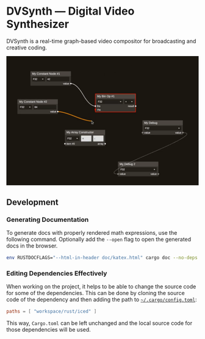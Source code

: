 # DVSynth — Digital Video Synthesizer
DVSynth is a real-time graph-based video compositor for broadcasting and creative coding.

[![demo](demos/demo-linting.png)](demos/demo-linting.mov?raw=true)

## Development
### Generating Documentation
To generate docs with properly rendered math expressions, use the following command. Optionally add the `--open` flag to open the generated docs in the browser.
```sh
env RUSTDOCFLAGS="--html-in-header doc/katex.html" cargo doc --no-deps
```

### Editing Dependencies Effectively
When working on the project, it helps to be able to change the source code for some of the dependencies. This can be done by cloning the source code of the dependency and then adding the path to [`~/.cargo/config.toml`](https://doc.rust-lang.org/cargo/reference/config.html):

```toml
paths = [ "workspace/rust/iced" ]
```

This way, `Cargo.toml` can be left unchanged and the local source code for those dependencies will be used.
